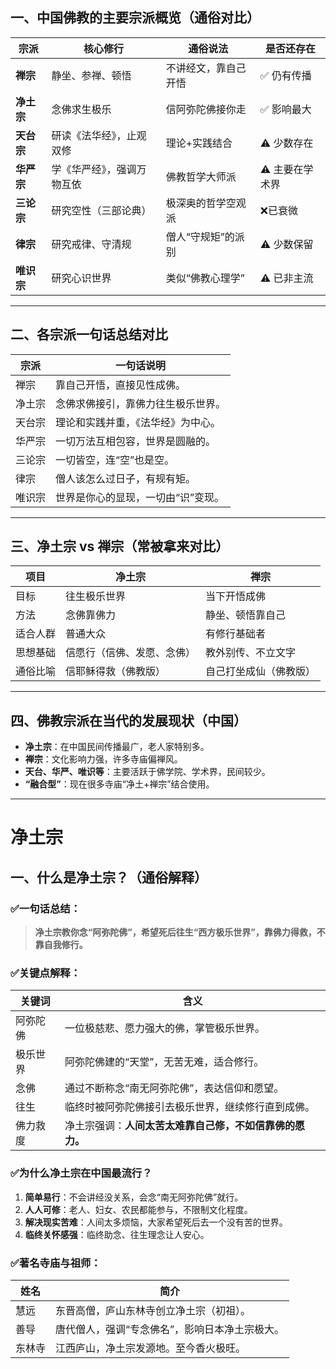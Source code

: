 

## 一、中国佛教的主要宗派概览（通俗对比）

| 宗派      | 核心修行          | 通俗说法       | 是否还存在     |
| ------- | ------------- | ---------- | --------- |
| **禅宗**  | 静坐、参禅、顿悟      | 不讲经文，靠自己开悟 | ✅ 仍有传播    |
| **净土宗** | 念佛求生极乐        | 信阿弥陀佛接你走   | ✅ 影响最大    |
| **天台宗** | 研读《法华经》，止观双修  | 理论+实践结合    | ⚠️ 少数存在   |
| **华严宗** | 学《华严经》，强调万物互依 | 佛教哲学大师派    | ⚠️ 主要在学术界 |
| **三论宗** | 研究空性（三部论典）    | 极深奥的哲学空观派  | ❌已衰微      |
| **律宗**  | 研究戒律、守清规      | 僧人“守规矩”的派别 | ⚠️ 少数保留   |
| **唯识宗** | 研究心识世界        | 类似“佛教心理学”  | ⚠️ 已非主流   |

---

## 二、各宗派一句话总结对比

| 宗派  | 一句话说明              |
| --- | ------------------ |
| 禅宗  | 靠自己开悟，直接见性成佛。      |
| 净土宗 | 念佛求佛接引，靠佛力往生极乐世界。  |
| 天台宗 | 理论和实践并重，《法华经》为中心。  |
| 华严宗 | 一切万法互相包容，世界是圆融的。   |
| 三论宗 | 一切皆空，连“空”也是空。      |
| 律宗  | 僧人该怎么过日子，有规有矩。     |
| 唯识宗 | 世界是你心的显现，一切由“识”变现。 |

---

## 三、净土宗 vs 禅宗（常被拿来对比）

| 项目   | 净土宗           | 禅宗          |
| ---- | ------------- | ----------- |
| 目标   | 往生极乐世界        | 当下开悟成佛      |
| 方法   | 念佛靠佛力         | 静坐、顿悟靠自己    |
| 适合人群 | 普通大众          | 有修行基础者      |
| 思想基础 | 信愿行（信佛、发愿、念佛） | 教外别传、不立文字   |
| 通俗比喻 | 信耶稣得救（佛教版）    | 自己打坐成仙（佛教版） |

---

## 四、佛教宗派在当代的发展现状（中国）

* **净土宗**：在中国民间传播最广，老人家特别多。
* **禅宗**：文化影响力强，许多寺庙偏禅风。
* **天台、华严、唯识等**：主要活跃于佛学院、学术界，民间较少。
* **“融合型”**：现在很多寺庙“净土+禅宗”结合使用。


-------

# 净土宗

## 一、什么是净土宗？（通俗解释）

### ✅一句话总结：

> **净土宗教你念“阿弥陀佛”，希望死后往生“西方极乐世界”，靠佛力得救，不靠自我修行。**

### ✅关键点解释：

| 关键词  | 含义                             |
| ---- | ------------------------------ |
| 阿弥陀佛 | 一位极慈悲、愿力强大的佛，掌管极乐世界。           |
| 极乐世界 | 阿弥陀佛建的“天堂”，无苦无难，适合修行。          |
| 念佛   | 通过不断称念“南无阿弥陀佛”，表达信仰和愿望。        |
| 往生   | 临终时被阿弥陀佛接引去极乐世界，继续修行直到成佛。      |
| 佛力救度 | 净土宗强调：**人间太苦太难靠自己修，不如信靠佛的愿力。** |

### ✅为什么净土宗在中国最流行？

1. **简单易行**：不会讲经没关系，会念“南无阿弥陀佛”就行。
2. **人人可修**：老人、妇女、农民都能参与，不限制文化程度。
3. **解决现实苦难**：人间太多烦恼，大家希望死后去一个没有苦的世界。
4. **临终关怀感强**：临终助念、往生理念让人安心。

### ✅著名寺庙与祖师：

| 姓名  | 简介                       |
| --- | ------------------------ |
| 慧远  | 东晋高僧，庐山东林寺创立净土宗（初祖）。     |
| 善导  | 唐代僧人，强调“专念佛名”，影响日本净土宗极大。 |
| 东林寺 | 江西庐山，净土宗发源地。至今香火极旺。      |
